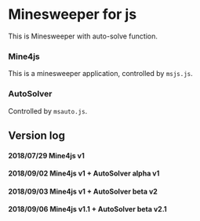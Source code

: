 # Minesweeper for js
This is Minesweeper with auto-solve function.

### Mine4js
This is a minesweeper application, controlled by `msjs.js`.

### AutoSolver
Controlled by `msauto.js`.

## Version log
#### 2018/07/29 Mine4js v1 
#### 2018/09/02 Mine4js v1 + AutoSolver alpha v1
#### 2018/09/03 Mine4js v1 + AutoSolver beta v2
#### 2018/09/06 Mine4js v1.1 + AutoSolver beta v2.1
